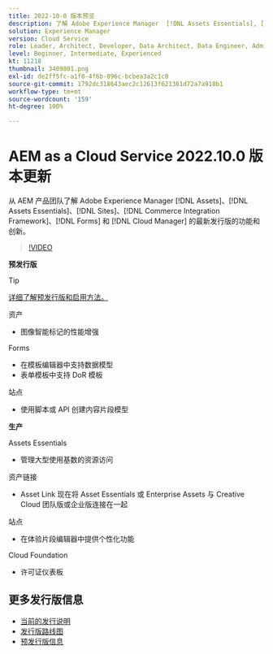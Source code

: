 ```yaml
---
title: 2022-10-0 版本预览
description: 了解 Adobe Experience Manager  [!DNL Assets Essentials], [!DNL Sites], [!DNL Screens], [!DNL Forms]  和  [!DNL Cloud Foundation] 的 2022-10-0 版本的最新功能和创新。
solution: Experience Manager
version: Cloud Service
role: Leader, Architect, Developer, Data Architect, Data Engineer, Admin, User
level: Beginner, Intermediate, Experienced
kt: 11218
thumbnail: 3409801.png
exl-id: de2ff5fc-a1f0-4f6b-896c-bcbea3a2c1c0
source-git-commit: 1792dc318643aec2c12613f621361d72a7a918b1
workflow-type: tm+mt
source-wordcount: '159'
ht-degree: 100%

---
```


# AEM as a Cloud Service 2022.10.0 版本更新

从 AEM 产品团队了解 Adobe Experience Manager [!DNL Assets]、[!DNL Assets Essentials]、[!DNL Sites]、[!DNL Commerce Integration Framework]、[!DNL Forms] 和 [!DNL Cloud Manager] 的最新发行版的功能和创新。

>[!VIDEO](https://video.tv.adobe.com/v/3409801/?quality=12&learn=on)

**预发行版**

>[!TIP]
>
>[详细了解预发行版和启用方法。](https://experienceleague.adobe.com/docs/experience-manager-cloud-service/content/release-notes/prerelease.html?lang=zh-Hans)

资产

* 图像智能标记的性能增强

Forms

* 在模板编辑器中支持数据模型
* 表单模板中支持 DoR 模板

站点

* 使用脚本或 API 创建内容片段模型

**生产**

Assets Essentials

* 管理大型使用基数的资源访问

资产链接

* Asset Link 现在将 Asset Essentials 或 Enterprise Assets 与 Creative Cloud 团队版或企业版连接在一起

站点

* 在体验片段编辑器中提供个性化功能

Cloud Foundation

* 许可证仪表板

<!-- Have questions about the release?  Discuss the release in [Experience League Communities](https://adobe.ly/3paYDAo) -->

## 更多发行版信息

* [当前的发行说明](https://experienceleague.adobe.com/docs/experience-manager-cloud-service/content/release-notes/home.html?lang=zh-Hans)
* [发行版路线图](https://experienceleague.adobe.com/docs/experience-manager-release-information/aem-release-updates/update-releases-roadmap.html?lang=zh-Hans)
* [预发行版信息](https://experienceleague.adobe.com/docs/experience-manager-cloud-service/content/release-notes/prerelease.html)
